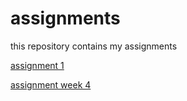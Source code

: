 # assignments
this repository contains my assignments

[assignment 1](https://github.com/Dimana-Ivanova/assignments/blob/master/Assignment_week_2.ipynb)

[assignment week 4](https://github.com/Dimana-Ivanova/assignments/blob/master/Assignment_week_4.ipynb)
